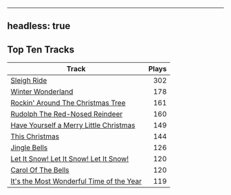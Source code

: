 
---
headless: true
---

## Top Ten Tracks

| Track | Plays |
| --- |  ---: |
|[Sleigh Ride](/songs/sleigh-ride)| 302|
|[Winter Wonderland](/songs/winter-wonderland)| 178|
|[Rockin' Around The Christmas Tree](/songs/rockin-around-the-christmas-tree)| 161|
|[Rudolph The Red-Nosed Reindeer](/songs/rudolph-the-red-nosed-reindeer)| 160|
|[Have Yourself a Merry Little Christmas](/songs/have-yourself-a-merry-little-christmas)| 149|
|[This Christmas](/songs/this-christmas)| 144|
|[Jingle Bells](/songs/jingle-bells)| 126|
|[Let It Snow! Let It Snow! Let It Snow!](/songs/let-it-snow-let-it-snow-let-it-snow)| 120|
|[Carol Of The Bells](/songs/carol-of-the-bells)| 120|
|[It's the Most Wonderful Time of the Year](/songs/its-the-most-wonderful-time-of-the-year)| 119|

